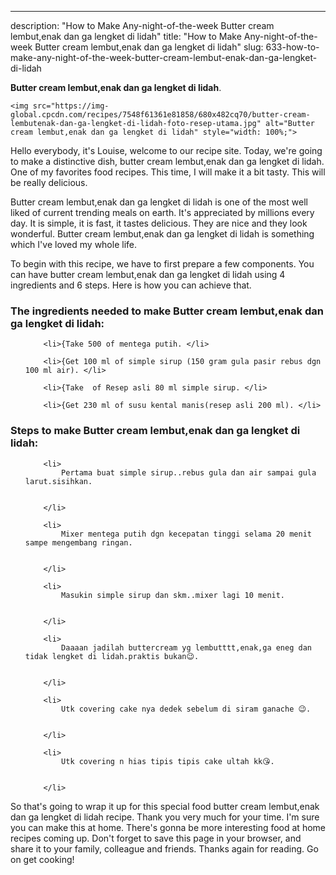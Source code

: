 ---
description: "How to Make Any-night-of-the-week Butter cream lembut,enak dan ga lengket di lidah"
title: "How to Make Any-night-of-the-week Butter cream lembut,enak dan ga lengket di lidah"
slug: 633-how-to-make-any-night-of-the-week-butter-cream-lembut-enak-dan-ga-lengket-di-lidah

<p>
	<strong>Butter cream lembut,enak dan ga lengket di lidah</strong>. 
	
</p>
<p>
	
	<img src="https://img-global.cpcdn.com/recipes/7548f61361e81858/680x482cq70/butter-cream-lembutenak-dan-ga-lengket-di-lidah-foto-resep-utama.jpg" alt="Butter cream lembut,enak dan ga lengket di lidah" style="width: 100%;">
	
	
</p>
<p>
	Hello everybody, it's Louise, welcome to our recipe site. Today, we're going to make a distinctive dish, butter cream lembut,enak dan ga lengket di lidah. One of my favorites food recipes. This time, I will make it a bit tasty. This will be really delicious.
</p>
	
<p>
	
</p>
<p>
	Butter cream lembut,enak dan ga lengket di lidah is one of the most well liked of current trending meals on earth. It's appreciated by millions every day. It is simple, it is fast, it tastes delicious. They are nice and they look wonderful. Butter cream lembut,enak dan ga lengket di lidah is something which I've loved my whole life.
</p>

<p>
To begin with this recipe, we have to first prepare a few components. You can have butter cream lembut,enak dan ga lengket di lidah using 4 ingredients and 6 steps. Here is how you can achieve that.
</p>

<h3>The ingredients needed to make Butter cream lembut,enak dan ga lengket di lidah:</h3>

<ol>
	
		<li>{Take 500 of mentega putih. </li>
	
		<li>{Get 100 ml of simple sirup (150 gram gula pasir rebus dgn 100 ml air). </li>
	
		<li>{Take  of Resep asli 80 ml simple sirup. </li>
	
		<li>{Get 230 ml of susu kental manis(resep asli 200 ml). </li>
	
</ol>
<p>
	
</p>

<h3>Steps to make Butter cream lembut,enak dan ga lengket di lidah:</h3>

<ol>
	
		<li>
			Pertama buat simple sirup..rebus gula dan air sampai gula larut.sisihkan.
			
			
		</li>
	
		<li>
			Mixer mentega putih dgn kecepatan tinggi selama 20 menit sampe mengembang ringan.
			
			
		</li>
	
		<li>
			Masukin simple sirup dan skm..mixer lagi 10 menit.
			
			
		</li>
	
		<li>
			Daaaan jadilah buttercream yg lembutttt,enak,ga eneg dan tidak lengket di lidah.praktis bukan😉.
			
			
		</li>
	
		<li>
			Utk covering cake nya dedek sebelum di siram ganache 😉.
			
			
		</li>
	
		<li>
			Utk covering n hias tipis tipis cake ultah kk😘.
			
			
		</li>
	
</ol>

<p>
	
</p>

<p>
	So that's going to wrap it up for this special food butter cream lembut,enak dan ga lengket di lidah recipe. Thank you very much for your time. I'm sure you can make this at home. There's gonna be more interesting food at home recipes coming up. Don't forget to save this page in your browser, and share it to your family, colleague and friends. Thanks again for reading. Go on get cooking!
</p>
